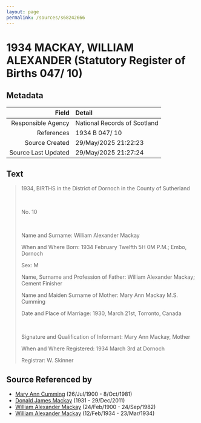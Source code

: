 ```yaml
---
layout: page
permalink: /sources/s68242666
---
```


# 1934 MACKAY, WILLIAM ALEXANDER (Statutory Register of Births 047/ 10)

## Metadata
Field | Detail
---:|:---
Responsible Agency | National Records of Scotland
References | 1934 B 047/ 10
Source Created | 29/May/2025 21:22:23
Source Last Updated | 29/May/2025 21:27:24

## Text

> 1934, BIRTHS in the District of Dornoch in the County of Sutherland
>
> <br/>
>
> No. 10
>
> <br/>
>
> Name and Surname: William Alexander Mackay
>
> When and Where Born: 1934 February Twelfth 5H 0M P.M.; Embo, Dornoch
>
> Sex: M
>
> Name, Surname and Profession of Father: William Alexander Mackay; Cement Finisher
>
> Name and Maiden Surname of Mother: Mary Ann Mackay M.S. Cumming
>
> Date and Place of Marriage: 1930, March 21st, Torronto, Canada
>
> <br/>
>
> Signature and Qualification of Informant: Mary Ann Mackay, Mother
>
> When and Where Registered: 1934 March 3rd at Dornoch
>
> Registrar: W. Skinner
>

## Source Referenced by

* [Mary Ann Cumming](../people/@48241984@-mary-ann-cumming-b1900-7-26-d1981-10-8.md) (26/Jul/1900 - 8/Oct/1981)
* [Donald James Mackay](../people/@43065376@-donald-james-mackay-b1931-d2011-12-29.md) (1931 - 29/Dec/2011)
* [William Alexander Mackay](../people/@9383584@-william-alexander-mackay-b1900-2-24-d1982-9-24.md) (24/Feb/1900 - 24/Sep/1982)
* [William Alexander Mackay](../people/@8407472@-william-alexander-mackay-b1934-2-12-d1934-3-23.md) (12/Feb/1934 - 23/Mar/1934)
